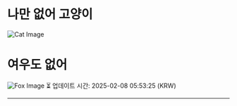 
# 나만 없어 고양이

![Cat Image](https://cdn2.thecatapi.com/images/473.jpg)

# 여우도 없어
![Fox Image](https://randomfox.ca/images/68.jpg)
⏳ 업데이트 시간: 2025-02-08 05:53:25 (KRW)

---
